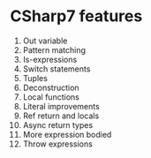 # CSharp7 features

1. Out variable
2. Pattern matching
3. Is-expressions
4. Switch statements
5. Tuples
6. Deconstruction
7. Local functions
8. Literal improvements
9. Ref return and locals
10. Async return types
11. More expression bodied
12. Throw expressions
